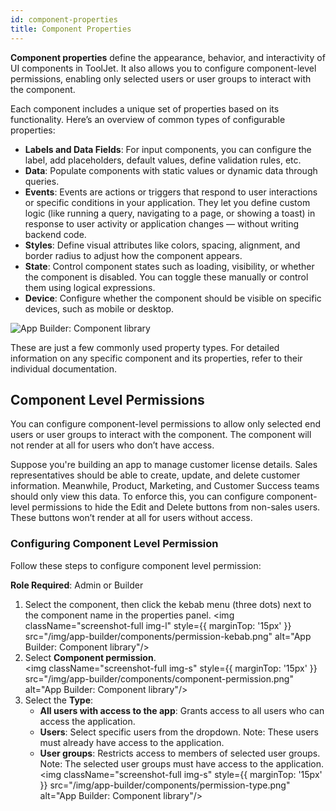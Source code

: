 ```yaml
---
id: component-properties
title: Component Properties
---
```


**Component properties** define the appearance, behavior, and interactivity of UI components in ToolJet. It also allows you to configure component-level permissions, enabling only selected users or user groups to interact with the component.

Each component includes a unique set of properties based on its functionality. Here’s an overview of common types of configurable properties:

- **Labels and Data Fields**: For input components, you can configure the label, add placeholders, default values, define validation rules, etc.
- **Data**: Populate components with static values or dynamic data through queries.
- **Events**: Events are actions or triggers that respond to user interactions or specific conditions in your application. They let you define custom logic (like running a query, navigating to a page, or showing a toast) in response to user activity or application changes — without writing backend code.
- **Styles**: Define visual attributes like colors, spacing, alignment, and border radius to adjust how the component appears.
- **State**: Control component states such as loading, visibility, or whether the component is disabled. You can toggle these manually or control them using logical expressions.
- **Device**: Configure whether the component should be visible on specific devices, such as mobile or desktop.

<img className="screenshot-full img-full" src="/img/app-builder/components/properties-panel.png" alt="App Builder: Component library"/>

These are just a few commonly used property types. For detailed information on any specific component and its properties, refer to their individual documentation. 

## Component Level Permissions

You can configure component-level permissions to allow only selected end users or user groups to interact with the component. The component will not render at all for users who don’t have access.

Suppose you're building an app to manage customer license details. Sales representatives should be able to create, update, and delete customer information. Meanwhile, Product, Marketing, and Customer Success teams should only view this data. To enforce this, you can configure component-level permissions to hide the Edit and Delete buttons from non-sales users. These buttons won’t render at all for users without access.

### Configuring Component Level Permission

Follow these steps to configure component level permission:

**Role Required**: Admin or Builder

1. Select the component, then click the kebab menu (three dots) next to the component name in the properties panel.
    <img className="screenshot-full img-l" style={{ marginTop: '15px' }} src="/img/app-builder/components/permission-kebab.png" alt="App Builder: Component library"/>
2. Select **Component permission**. <br/>
    <img className="screenshot-full img-s" style={{ marginTop: '15px' }} src="/img/app-builder/components/component-permission.png" alt="App Builder: Component library"/>
3. Select the **Type**:
    - **All users with access to the app**: Grants access to all users who can access the application.
    - **Users**: Select specific users from the dropdown. Note: These users must already have access to the application.
    - **User groups**: Restricts access to members of selected user groups. Note: The selected user groups must have access to the application.
    <img className="screenshot-full img-s" style={{ marginTop: '15px' }} src="/img/app-builder/components/permission-type.png" alt="App Builder: Component library"/>


